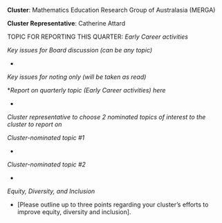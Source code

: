 **Cluster**:	Mathematics Education Research Group of Australasia (MERGA)

**Cluster Representative**:	Catherine	Attard

TOPIC FOR REPORTING THIS QUARTER: *Early Career activities*

*Key issues for Board discussion (can be any topic)*

*

*Key issues for noting only (will be taken as read)*

*_Report on quarterly topic (Early Career activities) here_

* 

*Cluster representative to choose 2 nominated topics of interest to the cluster to report on*

*Cluster-nominated topic #1*

*	

*Cluster-nominated topic #2*

*	

*Equity, Diversity, and Inclusion*

* [Please outline up to three points regarding your cluster’s efforts to improve equity, diversity and inclusion].

